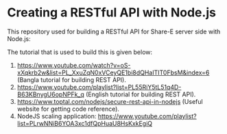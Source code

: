 # Creating a RESTful API with Node.js
This repository used for building a RESTful API for Share-E server side with Node.js:

The tutorial that is used to build this is given below:
1) https://www.youtube.com/watch?v=oS-xXqkrb2w&list=PL_XxuZqN0xVCeyQE1bi8dQHaITIT0FbsM&index=6 (Bangla tutorial for building REST API).
2) https://www.youtube.com/playlist?list=PL55RiY5tL51q4D-B63KBnygU6opNPFk_q  (English tutorial for building REST API).
3) https://www.toptal.com/nodejs/secure-rest-api-in-nodejs (Useful website for getting code reference).
4) NodeJS scaling application:  https://www.youtube.com/playlist?list=PLrwNNiB6YOA3xc1dfQpHuaU8HsKxkEgiQ


